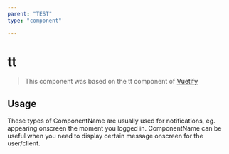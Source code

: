 ```yaml
---
parent: "TEST"
type: "component"

---
```


# tt

>This component was based on the tt component of [Vuetify](https://vuetifyjs.com/en/components/tt/ "Vuetify's tt component")

## Usage

These types of ComponentName are usually used for notifications, eg. appearing onscreen the moment you logged in. ComponentName can be useful when you need to display certain message onscreen for the user/client.

<!-- Component template need to be here -->
<DocComponent :file="'TEST/tt/TEST_tt-usage'"/>





